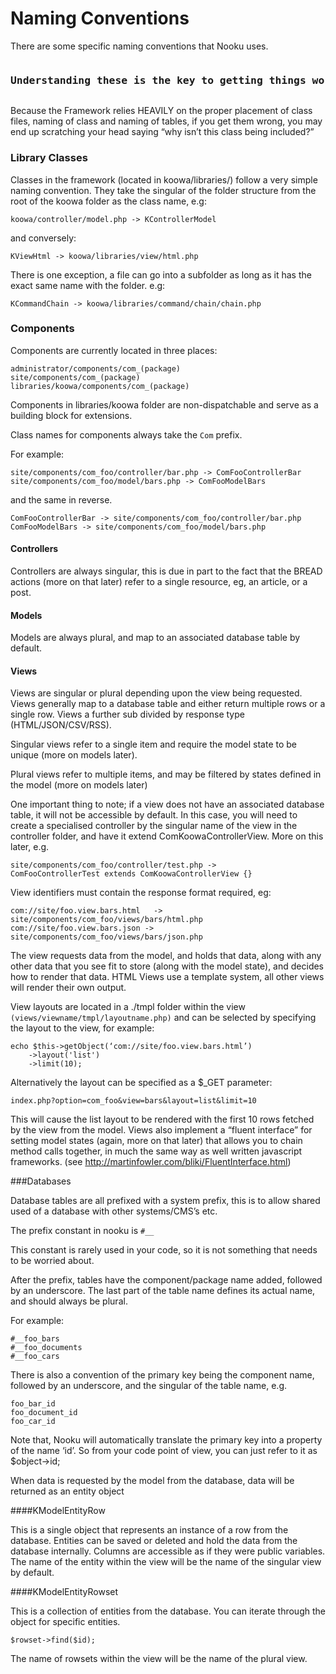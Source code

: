 # Naming Conventions

There are some specific naming conventions that Nooku uses.

<pre><h3>Understanding these is the key to getting things working!</h3></pre>

Because the Framework relies HEAVILY on the proper placement of class files, naming of class and naming of tables, if you
get them wrong, you may end up scratching your head saying “why isn’t this class being included?”

### Library Classes

Classes in the framework (located in koowa/libraries/) follow a very simple naming convention. They take the singular of the folder structure from the root of the koowa folder as the class name, e.g:

	koowa/controller/model.php -> KControllerModel

and conversely:

	KViewHtml -> koowa/libraries/view/html.php

There is one exception, a file can go into a subfolder as long as it has the exact same name with the folder. e.g:

	KCommandChain -> koowa/libraries/command/chain/chain.php

### Components

Components are currently located in three places:

	administrator/components/com_(package)
	site/components/com_(package)
	libraries/koowa/components/com_(package)

Components in libraries/koowa folder are non-dispatchable and serve as a building block for extensions.

Class names for components always take the `Com` prefix.

For example:

	site/components/com_foo/controller/bar.php -> ComFooControllerBar
	site/components/com_foo/model/bars.php -> ComFooModelBars

and the same in reverse.

	ComFooControllerBar -> site/components/com_foo/controller/bar.php
	ComFooModelBars -> site/components/com_foo/model/bars.php

#### Controllers

Controllers are always singular, this is due in part to the fact that the BREAD actions (more on that later) refer to a
single resource, eg, an article, or a post.

#### Models

Models are always plural, and map to an associated database table by default.

#### Views

Views are singular or plural depending upon the view being requested. Views generally map to a database table and either return multiple rows or a single row.
Views a further sub divided by response type (HTML/JSON/CSV/RSS).

Singular views refer to a single item and require the model state to be unique (more on models later).

Plural views refer to multiple items, and may be filtered by states defined in the model (more on models later)

One important thing to note; if a view does not have an associated database table, it will not be accessible by default. In this case, you will need to create a specialised controller by the singular name of the view in the controller folder, and have it extend ComKoowaControllerView. More on this later, e.g.

	site/components/com_foo/controller/test.php ->
	ComFooControllerTest extends ComKoowaControllerView {}

View identifiers must contain the response format required, eg:

	com://site/foo.view.bars.html	-> site/components/com_foo/views/bars/html.php
	com://site/foo.view.bars.json -> site/components/com_foo/views/bars/json.php

The view requests data from the model, and holds that data, along with any other data that you see fit to store (along with the model state),
and decides how to render that data. HTML Views use a template system, all other views will render their own output.

View layouts are located in a ./tmpl folder within the view `(views/viewname/tmpl/layoutname.php)` and can be selected by
specifying the layout to the view, for example:

	echo $this->getObject(‘com://site/foo.view.bars.html’)
		->layout('list')
		->limit(10);

Alternatively the layout can be specified as a $_GET parameter:

    index.php?option=com_foo&view=bars&layout=list&limit=10

This will cause the list layout to be rendered with the first 10 rows fetched by the view from the model. Views also implement
a “fluent interface” for setting model states (again, more on that later) that allows you to chain method calls together,
in much the same way as well written javascript frameworks. (see http://martinfowler.com/bliki/FluentInterface.html)

###Databases

Database tables are all prefixed with a system prefix, this is to allow shared used of a database with other systems/CMS’s etc.

The prefix constant in nooku is `#__`

This constant is rarely used in your code, so it is not something that needs to be worried about.

After the prefix, tables have the component/package name added, followed by an underscore. The last part of the table name
defines its actual name, and should always be plural.

For example:

	#__foo_bars
	#__foo_documents
	#__foo_cars

There is also a convention of the primary key being the component name, followed by an underscore, and the singular of the table name, e.g.

	foo_bar_id
	foo_document_id
	foo_car_id

Note that, Nooku will automatically translate the primary key into a property of the name ‘id’. So from your code point of
view, you can just refer to it as $object->id;

When data is requested by the model from the database, data will be returned as an entity object

####KModelEntityRow

This is a single object that represents an instance of a row from the database. Entities can be saved or deleted and hold
the data from the database internally. Columns are accessible as if they were public variables. The name of the entity
within the view will be the name of the singular view by default.

####KModelEntityRowset

This is a collection of entities from the database. You can iterate through the object for specific entities.

	$rowset->find($id);

The name of rowsets within the view will be the name of the plural view.